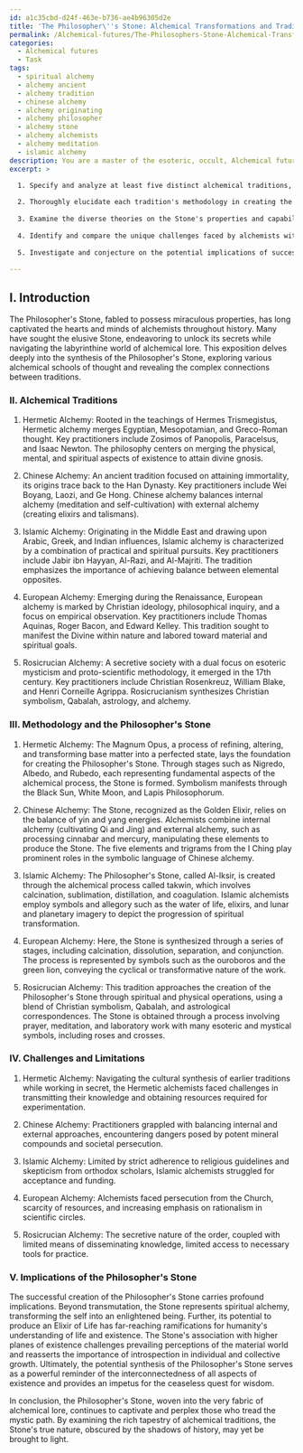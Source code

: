 ```yaml
---
id: a1c35cbd-d24f-463e-b736-ae4b96305d2e
title: 'The Philosopher\''s Stone: Alchemical Transformations and Traditions'
permalink: /Alchemical-futures/The-Philosophers-Stone-Alchemical-Transformations-and-Traditions/
categories:
  - Alchemical futures
  - Task
tags:
  - spiritual alchemy
  - alchemy ancient
  - alchemy tradition
  - chinese alchemy
  - alchemy originating
  - alchemy philosopher
  - alchemy stone
  - alchemy alchemists
  - alchemy meditation
  - islamic alchemy
description: You are a master of the esoteric, occult, Alchemical futures, you complete tasks to the absolute best of your ability, no matter if you think you were not trained to do the task specifically, you will attempt to do it anyways, since you have performed the tasks you are given with great mastery, accuracy, and deep understanding of what is requested. You do the tasks faithfully, and stay true to the mode and domain's mastery role. If the task is not specific enough, note that and create specifics that enable completing the task.
excerpt: >

  1. Specify and analyze at least five distinct alchemical traditions, delving into their origins, key practitioners, and overarching philosophies.
  
  2. Thoroughly elucidate each tradition's methodology in creating the Philosopher's Stone, including the multifaceted nature of the constituents, specific symbols, and allegorical language associated with each process.
  
  3. Examine the diverse theories on the Stone's properties and capabilities, such as its role in transmutation, the Elixir of Life, and its connections to various planes of existence.
  
  4. Identify and compare the unique challenges faced by alchemists within each tradition, encompassing the resources, societal influences, and levels of secrecy shrouding their pursuits.
  
  5. Investigate and conjecture on the potential implications of successfully creating the Philosopher's Stone, taking into account the wider ethereal, metaphysical, and socio-economic consequences of this monumental achievement.
  
---
```

## I. Introduction

The Philosopher's Stone, fabled to possess miraculous properties, has long captivated the hearts and minds of alchemists throughout history. Many have sought the elusive Stone, endeavoring to unlock its secrets while navigating the labyrinthine world of alchemical lore. This exposition delves deeply into the synthesis of the Philosopher's Stone, exploring various alchemical schools of thought and revealing the complex connections between traditions.

### II. Alchemical Traditions

1. Hermetic Alchemy: Rooted in the teachings of Hermes Trismegistus, Hermetic alchemy merges Egyptian, Mesopotamian, and Greco-Roman thought. Key practitioners include Zosimos of Panopolis, Paracelsus, and Isaac Newton. The philosophy centers on merging the physical, mental, and spiritual aspects of existence to attain divine gnosis.

2. Chinese Alchemy: An ancient tradition focused on attaining immortality, its origins trace back to the Han Dynasty. Key practitioners include Wei Boyang, Laozi, and Ge Hong. Chinese alchemy balances internal alchemy (meditation and self-cultivation) with external alchemy (creating elixirs and talismans).

3. Islamic Alchemy: Originating in the Middle East and drawing upon Arabic, Greek, and Indian influences, Islamic alchemy is characterized by a combination of practical and spiritual pursuits. Key practitioners include Jabir ibn Hayyan, Al-Razi, and Al-Majriti. The tradition emphasizes the importance of achieving balance between elemental opposites.

4. European Alchemy: Emerging during the Renaissance, European alchemy is marked by Christian ideology, philosophical inquiry, and a focus on empirical observation. Key practitioners include Thomas Aquinas, Roger Bacon, and Edward Kelley. This tradition sought to manifest the Divine within nature and labored toward material and spiritual goals.

5. Rosicrucian Alchemy: A secretive society with a dual focus on esoteric mysticism and proto-scientific methodology, it emerged in the 17th century. Key practitioners include Christian Rosenkreuz, William Blake, and Henri Corneille Agrippa. Rosicrucianism synthesizes Christian symbolism, Qabalah, astrology, and alchemy.

### III. Methodology and the Philosopher's Stone

1. Hermetic Alchemy: The Magnum Opus, a process of refining, altering, and transforming base matter into a perfected state, lays the foundation for creating the Philosopher's Stone. Through stages such as Nigredo, Albedo, and Rubedo, each representing fundamental aspects of the alchemical process, the Stone is formed. Symbolism manifests through the Black Sun, White Moon, and Lapis Philosophorum.

2. Chinese Alchemy: The Stone, recognized as the Golden Elixir, relies on the balance of yin and yang energies. Alchemists combine internal alchemy (cultivating Qi and Jing) and external alchemy, such as processing cinnabar and mercury, manipulating these elements to produce the Stone. The five elements and trigrams from the I Ching play prominent roles in the symbolic language of Chinese alchemy.

3. Islamic Alchemy: The Philosopher's Stone, called Al-Iksir, is created through the alchemical process called takwin, which involves calcination, sublimation, distillation, and coagulation. Islamic alchemists employ symbols and allegory such as the water of life, elixirs, and lunar and planetary imagery to depict the progression of spiritual transformation.

4. European Alchemy: Here, the Stone is synthesized through a series of stages, including calcination, dissolution, separation, and conjunction. The process is represented by symbols such as the ouroboros and the green lion, conveying the cyclical or transformative nature of the work.

5. Rosicrucian Alchemy: This tradition approaches the creation of the Philosopher's Stone through spiritual and physical operations, using a blend of Christian symbolism, Qabalah, and astrological correspondences. The Stone is obtained through a process involving prayer, meditation, and laboratory work with many esoteric and mystical symbols, including roses and crosses.

### IV. Challenges and Limitations

1. Hermetic Alchemy: Navigating the cultural synthesis of earlier traditions while working in secret, the Hermetic alchemists faced challenges in transmitting their knowledge and obtaining resources required for experimentation.

2. Chinese Alchemy: Practitioners grappled with balancing internal and external approaches, encountering dangers posed by potent mineral compounds and societal persecution.

3. Islamic Alchemy: Limited by strict adherence to religious guidelines and skepticism from orthodox scholars, Islamic alchemists struggled for acceptance and funding.

4. European Alchemy: Alchemists faced persecution from the Church, scarcity of resources, and increasing emphasis on rationalism in scientific circles.

5. Rosicrucian Alchemy: The secretive nature of the order, coupled with limited means of disseminating knowledge, limited access to necessary tools for practice.

### V. Implications of the Philosopher's Stone

The successful creation of the Philosopher's Stone carries profound implications. Beyond transmutation, the Stone represents spiritual alchemy, transforming the self into an enlightened being. Further, its potential to produce an Elixir of Life has far-reaching ramifications for humanity's understanding of life and existence. The Stone's association with higher planes of existence challenges prevailing perceptions of the material world and reasserts the importance of introspection in individual and collective growth. Ultimately, the potential synthesis of the Philosopher's Stone serves as a powerful reminder of the interconnectedness of all aspects of existence and provides an impetus for the ceaseless quest for wisdom.

In conclusion, the Philosopher's Stone, woven into the very fabric of alchemical lore, continues to captivate and perplex those who tread the mystic path. By examining the rich tapestry of alchemical traditions, the Stone's true nature, obscured by the shadows of history, may yet be brought to light.
